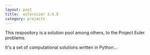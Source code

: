 ```yaml
---
layout: post
title:  eulernizer 3.4.5
category: projects
---
```


This respository is a solution pool among others, to the Project Euler problems. 
<!--more-->
It's a set of computational solutions written in Python...
